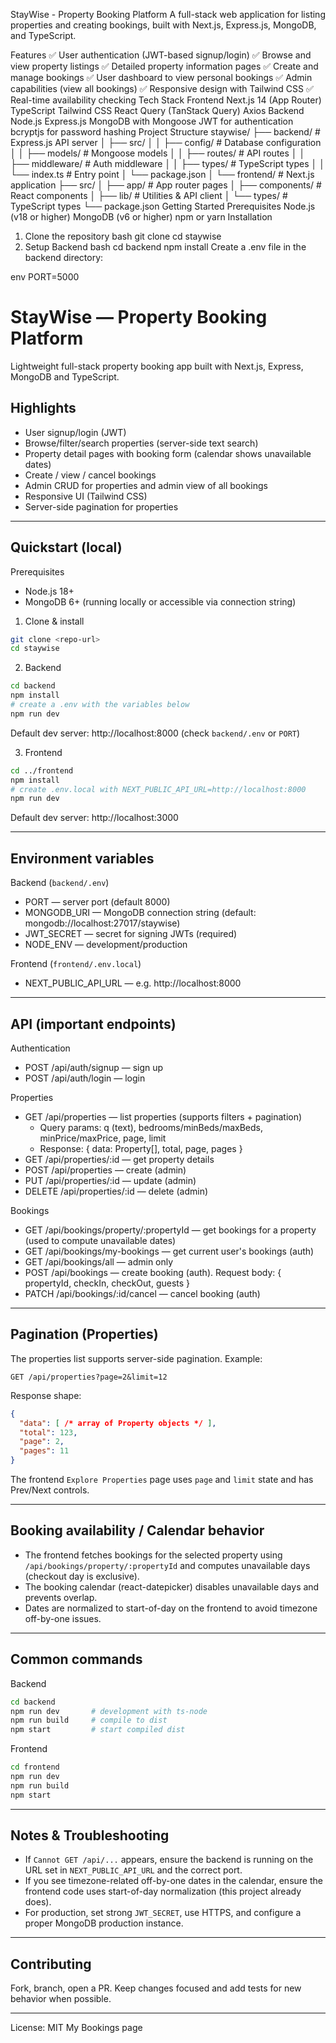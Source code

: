 StayWise - Property Booking Platform
A full-stack web application for listing properties and creating bookings, built with Next.js, Express.js, MongoDB, and TypeScript.

Features
✅ User authentication (JWT-based signup/login)
✅ Browse and view property listings
✅ Detailed property information pages
✅ Create and manage bookings
✅ User dashboard to view personal bookings
✅ Admin capabilities (view all bookings)
✅ Responsive design with Tailwind CSS
✅ Real-time availability checking
Tech Stack
Frontend
Next.js 14 (App Router)
TypeScript
Tailwind CSS
React Query (TanStack Query)
Axios
Backend
Node.js
Express.js
MongoDB with Mongoose
JWT for authentication
bcryptjs for password hashing
Project Structure
staywise/
├── backend/          # Express.js API server
│   ├── src/
│   │   ├── config/      # Database configuration
│   │   ├── models/      # Mongoose models
│   │   ├── routes/      # API routes
│   │   ├── middleware/  # Auth middleware
│   │   ├── types/       # TypeScript types
│   │   └── index.ts     # Entry point
│   └── package.json
│
└── frontend/         # Next.js application
    ├── src/
    │   ├── app/         # App router pages
    │   ├── components/  # React components
    │   ├── lib/         # Utilities & API client
    │   └── types/       # TypeScript types
    └── package.json
Getting Started
Prerequisites
Node.js (v18 or higher)
MongoDB (v6 or higher)
npm or yarn
Installation
1. Clone the repository
bash
git clone <repository-url>
cd staywise
2. Setup Backend
bash
cd backend
npm install
Create a .env file in the backend directory:

env
PORT=5000
# StayWise — Property Booking Platform

Lightweight full-stack property booking app built with Next.js, Express, MongoDB and TypeScript.

## Highlights

- User signup/login (JWT)
- Browse/filter/search properties (server-side text search)
- Property detail pages with booking form (calendar shows unavailable dates)
- Create / view / cancel bookings
- Admin CRUD for properties and admin view of all bookings
- Responsive UI (Tailwind CSS)
- Server-side pagination for properties

---

## Quickstart (local)

Prerequisites

- Node.js 18+
- MongoDB 6+ (running locally or accessible via connection string)

1) Clone & install

```bash
git clone <repo-url>
cd staywise
```

2) Backend

```bash
cd backend
npm install
# create a .env with the variables below
npm run dev
```

Default dev server: http://localhost:8000 (check `backend/.env` or `PORT`)

3) Frontend

```bash
cd ../frontend
npm install
# create .env.local with NEXT_PUBLIC_API_URL=http://localhost:8000
npm run dev
```

Default dev server: http://localhost:3000

---

## Environment variables

Backend (`backend/.env`)

- PORT — server port (default 8000)
- MONGODB_URI — MongoDB connection string (default: mongodb://localhost:27017/staywise)
- JWT_SECRET — secret for signing JWTs (required)
- NODE_ENV — development/production

Frontend (`frontend/.env.local`)

- NEXT_PUBLIC_API_URL — e.g. http://localhost:8000

---

## API (important endpoints)

Authentication

- POST /api/auth/signup — sign up
- POST /api/auth/login — login

Properties

- GET /api/properties — list properties (supports filters + pagination)
  - Query params: q (text), bedrooms/minBeds/maxBeds, minPrice/maxPrice, page, limit
  - Response: { data: Property[], total, page, pages }
- GET /api/properties/:id — get property details
- POST /api/properties — create (admin)
- PUT /api/properties/:id — update (admin)
- DELETE /api/properties/:id — delete (admin)

Bookings

- GET /api/bookings/property/:propertyId — get bookings for a property (used to compute unavailable dates)
- GET /api/bookings/my-bookings — get current user's bookings (auth)
- GET /api/bookings/all — admin only
- POST /api/bookings — create booking (auth). Request body: { propertyId, checkIn, checkOut, guests }
- PATCH /api/bookings/:id/cancel — cancel booking (auth)

---

## Pagination (Properties)

The properties list supports server-side pagination. Example:

```
GET /api/properties?page=2&limit=12
```

Response shape:

```json
{
  "data": [ /* array of Property objects */ ],
  "total": 123,
  "page": 2,
  "pages": 11
}
```

The frontend `Explore Properties` page uses `page` and `limit` state and has Prev/Next controls.

---

## Booking availability / Calendar behavior

- The frontend fetches bookings for the selected property using `/api/bookings/property/:propertyId` and computes unavailable days (checkout day is exclusive).
- The booking calendar (react-datepicker) disables unavailable days and prevents overlap.
- Dates are normalized to start-of-day on the frontend to avoid timezone off-by-one issues.

---

## Common commands

Backend

```bash
cd backend
npm run dev       # development with ts-node
npm run build     # compile to dist
npm start         # start compiled dist
```

Frontend

```bash
cd frontend
npm run dev
npm run build
npm start
```

---

## Notes & Troubleshooting

- If `Cannot GET /api/...` appears, ensure the backend is running on the URL set in `NEXT_PUBLIC_API_URL` and the correct port.
- If you see timezone-related off-by-one dates in the calendar, ensure the frontend code uses start-of-day normalization (this project already does).
- For production, set strong `JWT_SECRET`, use HTTPS, and configure a proper MongoDB production instance.

---

## Contributing

Fork, branch, open a PR. Keep changes focused and add tests for new behavior when possible.

---

License: MIT
My Bookings page

